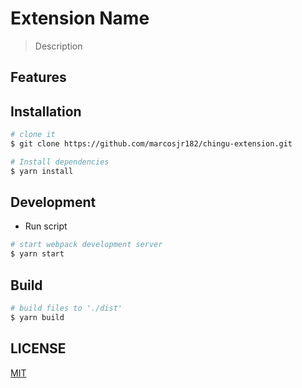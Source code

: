 # Extension Name
> Description

## Features

## Installation

```bash
# clone it
$ git clone https://github.com/marcosjr182/chingu-extension.git

# Install dependencies
$ yarn install
```

## Development

* Run script
```bash
# start webpack development server
$ yarn start
```

## Build

```bash
# build files to './dist'
$ yarn build
```

## LICENSE

[MIT](LICENSE)
